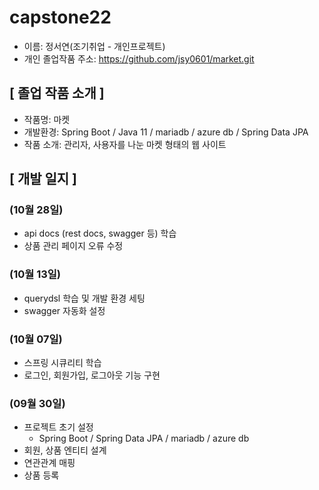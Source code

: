 # capstone22
- 이름: 정서연(조기취업 - 개인프로젝트)
- 개인 졸업작품 주소: https://github.com/jsy0601/market.git

## [ 졸업 작품 소개 ]
- 작품명: 마켓
- 개발환경: Spring Boot / Java 11 / mariadb / azure db / Spring Data JPA
- 작품 소개: 관리자, 사용자를 나눈 마켓 형태의 웹 사이트

## [ 개발 일지 ]
### (10월 28일)
- api docs (rest docs, swagger 등) 학습
- 상품 관리 페이지 오류 수정
### (10월 13일)
- querydsl 학습 및 개발 환경 세팅
- swagger 자동화 설정
### (10월 07일)
- 스프링 시큐리티 학습
- 로그인, 회원가입, 로그아웃 기능 구현
### (09월 30일)
- 프로젝트 초기 설정
  - Spring Boot / Spring Data JPA / mariadb / azure db
- 회원, 상품 엔티티 설계
- 연관관계 매핑
- 상품 등록
